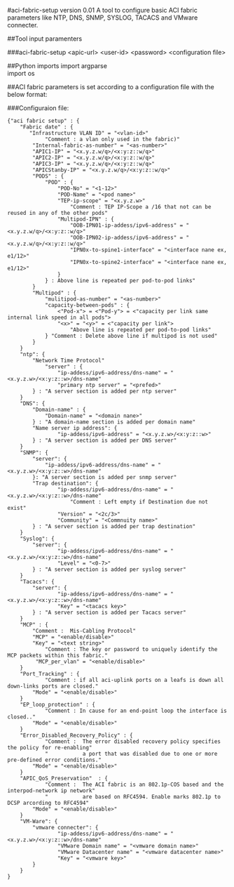 #aci-fabric-setup version 0.01
A tool to configure basic ACI fabric parameters like NTP, DNS, SNMP, SYSLOG, TACACS and VMware connecter.
##Tool input paramenters

###aci-fabric-setup \<apic-url> \<user-id> \<password> \<configuration file>##Python imports
import argparse  
import os##ACI fabric parameters is set according to a configuration file with the below format:
###Configuraion file:

	{"aci fabric setup" : {
		"Fabric date" : {
		   "Infrastructure VLAN ID" = "<vlan-id>"
		   		"Comment : a vlan only used in the fabric)"
		   	"Internal-fabric-as-number" = "<as-number>" 
		   	"APIC1-IP" = "<x.y.z.w/q>/<x:y:z::w/q>"
		   	"APIC2-IP" = "<x.y.z.w/q>/<x:y:z::w/q>"
		   	"APIC3-IP" = "<x.y.z.w/q>/<x:y:z::w/q>"
		   	"APICStanby-IP" = "<x.y.z.w/q>/<x:y:z::w/q>"
			"PODS" : {
				"POD" : {
					"POD-No" = "<1-12>"
					"POD-Name" = "<pod name>"
					"TEP-ip-scope" = "<x.y.z.w>"
						"Comment : TEP IP-Scope a /16 that not can be reused in any of the other pods"
					"Multipod-IPN" : {
						"OOB-IPN01-ip-addess/ipv6-address" = "<x.y.z.w/q>/<x:y:z::w/q>"
						"OOB-IPN02-ip-addess/ipv6-address" = "<x.y.z.w/q>/<x:y:z::w/q>"
						"IPN0x-to-spine1-interface" = "<interface nane ex, e1/12>"
						"IPN0x-to-spine2-interface" = "<interface nane ex, e1/12>"
					} 
				} : Above line is repeated per pod-to-pod links"
			}
			"Multipod" : {
			  	"mulitipod-as-number" = "<as-number>" 
				"capacity-between-pods" : { 
					<"Pod-x"> = <"Pod-y"> = <"capacity per link same internal link speed in all pods">
					"<x>" = "<y>" = <"capacity per link">
						"Above line is repeated per pod-to-pod links"
				} "Comment : Delete above line if multipod is not used"
			}
		}
		"ntp": {
			"Network Time Protocol"
				"server" : { 
      				"ip-addess/ipv6-address/dns-name" = "<x.y.z.w>/<x:y:z::w>/dns-name"
      				"primary ntp server" = "<prefed>"
      		} : "A server section is added per ntp server"
     	}
		"DNS": {
			"Domain-name" : {
				"Domain-name" = "<domain nane>"
			} : "A domain-name section is added per domain name"
			"Name server ip address": { 
      				"ip-addess/ipv6-address" = "<x.y.z.w>/<x:y:z::w>"
    		} : "A server section is added per DNS server"
    	}
    	"SNMP": {
			"server": { 
      			"ip-addess/ipv6-address/dns-name" = "<x.y.z.w>/<x:y:z::w>/dns-name"
    		}: "A server section is added per snmp server"
			"Trap destination": {
      				"ip-addess/ipv6-address/dns-name" = "<x.y.z.w>/<x:y:z::w>/dns-name"
						"Comment : Left empty if Destination due not exist"
					"Version" = "<2c/3>"
					"Community" = "<Commnuity name>"
    		} : "A server section is added per trap destination"
    	}
		"Syslog": {
			"server": { 
      				"ip-addess/ipv6-address/dns-name" = "<x.y.z.w>/<x:y:z::w>/dns-name"
					"Level" = "<0-7>"
    		} : "A server section is added per syslog server"
    	}
		"Tacacs": {
			"server": { 
      				"ip-addess/ipv6-address/dns-name" = "<x.y.z.w>/<x:y:z::w>/dns-name"
					"Key" = "<tacacs key>"
    		} : "A server section is added per Tacacs server"
    	} 
		"MCP" : {
			"Comment :  Mis-Cabling Protocol" 
			"MCP" = "<enable/disable>"
			"Key" = "<text string>"
				"Comment : The key or password to uniquely identify the MCP packets within this fabric."
			 "MCP_per_vlan" = "<enable/disable>"
		}
		"Port_Tracking" : {
				"Comment : if all aci-uplink ports on a leafs is down all down-links ports are closed."
			"Mode" = "<enable/disable>"
		}
		"EP_loop_protection" : {
				"Comment : In cause for an end-point loop the interface is closed.."
			"Mode" = "<enable/disable>"
		}
		"Error_Disabled_Recovery_Policy" : {
				"Comment : 	The error disabled recovery policy specifies the policy for re-enabling"
				"			a port that was disabled due to one or more pre-defined error conditions."
			"Mode" = "<enable/disable>"
		}
 		"APIC_QoS_Preservation"	 : {
				"Comment :	The ACI fabric is an 802.1p-COS based and the interpod-network ip network"
				"			are based on RFC4594. Enable marks 802.1p to DCSP arcording to RFC4594"
			"Mode" = "<enable/disable>"
		}	
		"VM-Ware": {
			"vmware connecter": { 
      				"ip-addess/ipv6-address/dns-name" = "<x.y.z.w>/<x:y:z::w>/dns-name"
					"VMware Domain name" = "<vmware domain name>"
					"VMware Datacenter name" = "<vmware datacenter name>"
					"Key" = "<vmware key>"
    		}
    	}
    }